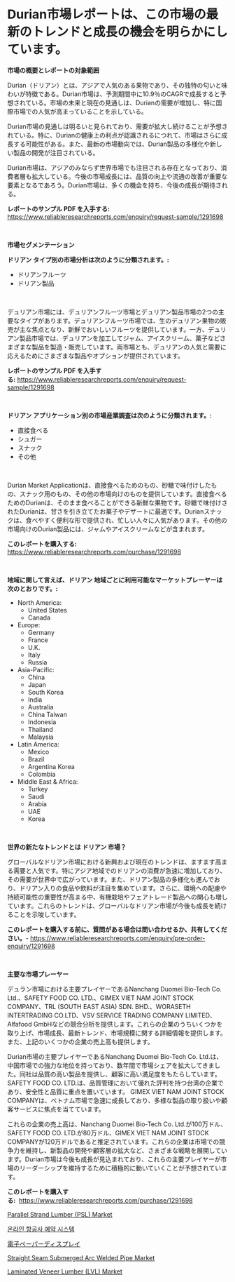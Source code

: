 <p><h1>Durian市場レポートは、この市場の最新のトレンドと成長の機会を明らかにしています。</h1></p><p><strong>市場の概要とレポートの対象範囲</strong></p>
<p><p>Durian（ドリアン）とは、アジアで人気のある果物であり、その独特の匂いと味わいが特徴である。Durian市場は、予測期間中に10.9％のCAGRで成長すると予想されている。市場の未来と現在の見通しは、Durianの需要が増加し、特に国際市場での人気が高まっていることを示している。</p><p>Durian市場の見通しは明るいと見られており、需要が拡大し続けることが予想されている。特に、Durianの健康上の利点が認識されるにつれて、市場はさらに成長する可能性がある。また、最新の市場動向では、Durian製品の多様化や新しい製品の開発が注目されている。</p><p>Durian市場は、アジアのみならず世界市場でも注目される存在となっており、消費者層も拡大している。今後の市場成長には、品質の向上や流通の改善が重要な要素となるであろう。Durian市場は、多くの機会を持ち、今後の成長が期待される。</p></p>
<p><strong>レポートのサンプル PDF を入手する:</strong> <a href="https://www.reliableresearchreports.com/enquiry/request-sample/1291698">https://www.reliableresearchreports.com/enquiry/request-sample/1291698</a></p>
<p>&nbsp;</p>
<p><strong>市場セグメンテーション</strong></p>
<p><strong>ドリアン タイプ別の市場分析は次のように分類されます。:</strong></p>
<p><ul><li>ドリアンフルーツ</li><li>ドリアン製品</li></ul></p>
<p>&nbsp;</p>
<p><p>デュリアン市場には、デュリアンフルーツ市場とデュリアン製品市場の2つの主要なタイプがあります。デュリアンフルーツ市場では、生のデュリアン果物の販売が主な焦点となり、新鮮でおいしいフルーツを提供しています。一方、デュリアン製品市場では、デュリアンを加工してジャム、アイスクリーム、菓子などさまざまな製品を製造・販売しています。両市場とも、デュリアンの人気と需要に応えるためにさまざまな製品やオプションが提供されています。</p></p>
<p><strong>レポートのサンプル PDF を入手する:</strong>&nbsp;<a href="https://www.reliableresearchreports.com/enquiry/request-sample/1291698">https://www.reliableresearchreports.com/enquiry/request-sample/1291698</a></p>
<p>&nbsp;</p>
<p><strong> ドリアン アプリケーション別の市場産業調査は次のように分類されます。:</strong></p>
<p><ul><li>直接食べる</li><li>シュガー</li><li>スナック</li><li>その他</li></ul></p>
<p>&nbsp;</p>
<p><p>Durian Market Applicationは、直接食べるためのもの、砂糖で味付けしたもの、スナック用のもの、その他の市場向けのものを提供しています。直接食べるためのDurianは、そのまま食べることができる新鮮な果物です。砂糖で味付けされたDurianは、甘さを引き立てたお菓子やデザートに最適です。Durianスナックは、食べやすく便利な形で提供され、忙しい人々に人気があります。その他の市場向けのDurian製品には、ジャムやアイスクリームなどが含まれます。</p></p>
<p><strong>このレポートを購入する:</strong>&nbsp; <a href="https://www.reliableresearchreports.com/purchase/1291698">https://www.reliableresearchreports.com/purchase/1291698</a></p>
<p>&nbsp;</p>
<p><strong>地域に関して言えば、ドリアン 地域ごとに利用可能なマーケットプレーヤーは次のとおりです。:</strong></p>
<p><ul>
    <li>
        North America:
        <ul>
            <li>United States</li>
            <li>Canada</li>
        </ul>
    </li>
    <li>
        Europe:
        <ul>
            <li>Germany</li>
            <li>France</li>
            <li>U.K.</li>
            <li>Italy</li>
            <li>Russia</li>
        </ul>
    </li>
    <li>
        Asia-Pacific:
        <ul>
            <li>China</li>
            <li>Japan</li>
            <li>South Korea</li>
            <li>India</li>
            <li>Australia</li>
            <li>China Taiwan</li>
            <li>Indonesia</li>
            <li>Thailand</li>
            <li>Malaysia</li>
        </ul>
    </li>
    <li>
        Latin America:
        <ul>
            <li>Mexico</li>
            <li>Brazil</li>
            <li>Argentina Korea</li>
            <li>Colombia</li>
        </ul>
    </li>
    <li>
        Middle East & Africa:
        <ul>
            <li>Turkey</li>
            <li>Saudi</li>
            <li>Arabia</li>
            <li>UAE</li>
            <li>Korea</li>
        </ul>
    </li>
    </ul></p>
<p>&nbsp;</p>
<p><strong>世界の新たなトレンドとは ドリアン 市場？</strong></p>
<p><p>グローバルなドリアン市場における新興および現在のトレンドは、ますます高まる需要と人気です。特にアジア地域でのドリアンの消費が急速に増加しており、その需要が世界中で広がっています。また、ドリアン製品の多様化も進んでおり、ドリアン入りの食品や飲料が注目を集めています。さらに、環境への配慮や持続可能性の重要性が高まる中、有機栽培やフェアトレード製品への関心も増しています。これらのトレンドは、グローバルなドリアン市場が今後も成長を続けることを示唆しています。</p></p>
<p><strong>このレポートを購入する前に、質問がある場合は問い合わせるか、共有してください。</strong>- <a href="https://www.reliableresearchreports.com/enquiry/pre-order-enquiry/1291698">https://www.reliableresearchreports.com/enquiry/pre-order-enquiry/1291698</a></p>
<p>&nbsp;</p>
<p><strong>主要な市場プレーヤー</strong></p>
<p><p>デュラン市場における主要プレイヤーであるNanchang Duomei Bio-Tech Co. Ltd.、SAFETY FOOD CO. LTD.、GIMEX VIET NAM JOINT STOCK COMPANY、TRL (SOUTH EAST ASIA) SDN. BHD.、WORASETH INTERTRADING CO.LTD、VSV SERVICE TRADING COMPANY LIMITED、Alfafood GmbHなどの競合分析を提供します。これらの企業のうちいくつかを取り上げ、市場成長、最新トレンド、市場規模に関する詳細情報を提供します。また、上記のいくつかの企業の売上高も提供します。</p><p>Durian市場の主要プレイヤーであるNanchang Duomei Bio-Tech Co. Ltd.は、中国市場での強力な地位を持っており、数年間で市場シェアを拡大してきました。同社は品質の高い製品を提供し、顧客に高い満足度をもたらしています。 SAFETY FOOD CO. LTD.は、品質管理において優れた評判を持つ台湾の企業であり、安全性と品質に重点を置いています。 GIMEX VIET NAM JOINT STOCK COMPANYは、ベトナム市場で急速に成長しており、多様な製品の取り扱いや顧客サービスに焦点を当てています。</p><p>これらの企業の売上高は、Nanchang Duomei Bio-Tech Co. Ltd.が100万ドル、SAFETY FOOD CO. LTD.が80万ドル、GIMEX VIET NAM JOINT STOCK COMPANYが120万ドルであると推定されています。これらの企業は市場での競争力を維持し、新製品の開発や顧客層の拡大など、さまざまな戦略を展開しています。Durian市場は今後も成長が見込まれており、これらの主要プレイヤーが市場のリーダーシップを維持するために積極的に動いていくことが予想されています。</p></p>
<p><strong>このレポートを購入する:</strong>&nbsp;&nbsp;<a href="https://www.reliableresearchreports.com/purchase/1291698">https://www.reliableresearchreports.com/purchase/1291698</a></p>
<p><p><a href="https://issuu.com/reportprime-2/docs/parallel-strand-lumber-psl-market-size-2030.pptx">Parallel Strand Lumber (PSL) Market</a></p><p><a href="https://github.com/vs10l4sfg5c/Market-Research-Report-List-1/blob/main/55997091455.md">온라인 항공사 예약 시스템</a></p><p><a href="https://github.com/zekaoe592392/Market-Research-Report-List-1/blob/main/11288941792.md">電子ペーパーディスプレイ</a></p><p><a href="https://github.com/Krish2023na/Market-Research-Report-List-3/blob/main/straight-seam-submerged-arc-welded-pipe-market.md">Straight Seam Submerged Arc Welded Pipe Market</a></p><p><a href="https://issuu.com/reportprime-2/docs/laminated-veneer-lumber-lvl-market-size-2030.pptx">Laminated Veneer Lumber (LVL) Market</a></p></p>